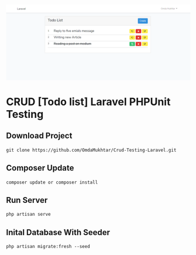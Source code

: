 ![alt text](https://raw.githubusercontent.com/OmdaMukhtar/Crud-Testing-Laravel/master/public/img/Laravel.png)
# CRUD [Todo list] Laravel PHPUnit Testing 
## Download Project
```
git clone https://github.com/OmdaMukhtar/Crud-Testing-Laravel.git
```

## Composer Update
```
composer update or composer install
```

## Run Server
```
php artisan serve
```

## Inital Database With Seeder
```
php artisan migrate:fresh --seed
```
